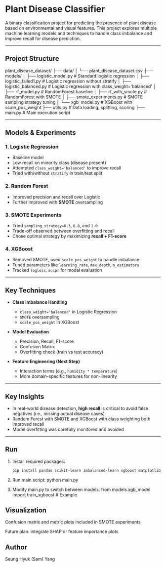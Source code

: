 # Plant Disease Classifier

A binary classification project for predicting the presence of plant disease based on environmental and visual features. This project explores multiple machine learning models and techniques to handle class imbalance and improve recall for disease prediction.

---

## Project Structure

plant_disease_dataset/
├── data/
│ └── plant_disease_dataset.csv
├── models/
│ ├── logistic_model.py # Standard logistic regression
│ ├── logistic_failed1.py # Logistic regression without stratify
│ ├── logistic_balanced.py # Logistic regression with class_weight='balanced'
│ ├── rf_model.py # RandomForest baseline
│ ├── rf_with_smote.py # RandomForest with SMOTE
│ ├── smote_experiments.py # SMOTE sampling strategy tuning
│ └── xgb_model.py # XGBoost with scale_pos_weight
├── utils.py # Data loading, splitting, scoring
├── main.py # Main execution script


---

## Models & Experiments

### 1. Logistic Regression
- Baseline model
- Low recall on minority class (disease present)
- Attempted `class_weight='balanced'` to improve recall
- Tried with/without `stratify` in train/test split

### 2. Random Forest
- Improved precision and recall over Logistic
- Further improved with **SMOTE** oversampling

### 3. SMOTE Experiments
- Tried `sampling_strategy=0.5`, `0.8`, and `1.0`
- Trade-off observed between overfitting and recall
- Chose optimal strategy by maximizing **recall + F1-score**

### 4. XGBoost
- Removed SMOTE, used `scale_pos_weight` to handle imbalance
- Tuned parameters like `learning_rate`, `max_depth`, `n_estimators`
- Tracked `logloss`, `aucpr` for model evaluation

---

## Key Techniques

- **Class Imbalance Handling**
  - `class_weight='balanced'` in Logistic Regression
  - `SMOTE` oversampling
  - `scale_pos_weight` in XGBoost

- **Model Evaluation**
  - Precision, Recall, F1-score
  - Confusion Matrix
  - Overfitting check (train vs test accuracy)

- **Feature Engineering (Next Step)**
  - Interaction terms (e.g., `humidity * temperature`)
  - More domain-specific features for non-linearity

---

## Key Insights

- In real-world disease detection, **high recall** is critical to avoid false negatives (i.e., missing actual disease cases)
- Random Forest with SMOTE and XGBoost with class weighting both improved recall
- Model overfitting was carefully monitored and avoided

---

## Run

1. Install required packages:
   ```bash
   pip install pandas scikit-learn imbalanced-learn xgboost matplotlib
2. Run main script:
      python main.py

3. Modify main.py to switch between models:
    from models.xgb_model import train_xgboost  # Example

## Visualization
Confusion matrix and metric plots included in SMOTE experiments

Future plan: integrate SHAP or feature importance plots

## Author
Seung Hyuk (Sam) Yang

   
